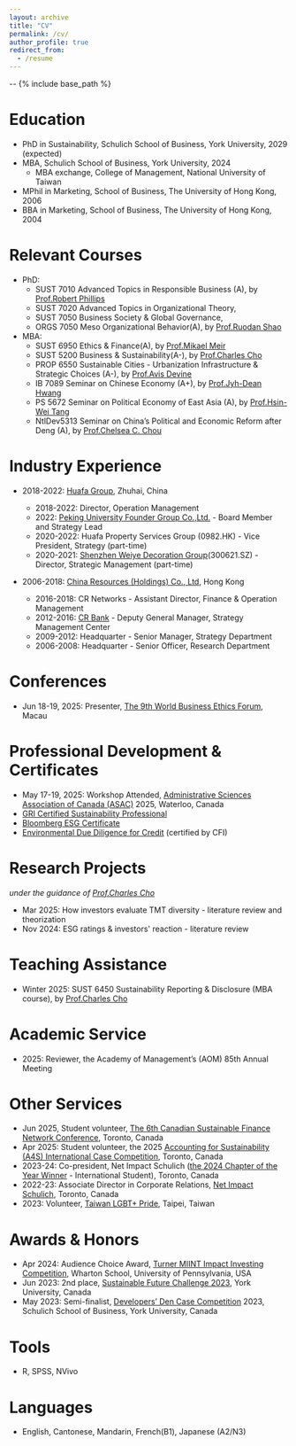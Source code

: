 ```yaml
---
layout: archive
title: "CV"
permalink: /cv/
author_profile: true
redirect_from:
  - /resume
---
```

--
{% include base_path %}

Education
======
* PhD in Sustainability, Schulich School of Business, York University, 2029 (expected)
* MBA, Schulich School of Business, York University, 2024
  * MBA exchange, College of Management, National University of Taiwan
* MPhil in Marketing, School of Business, The University of Hong Kong, 2006
* BBA in Marketing, School of Business, The University of Hong Kong, 2004

Relevant Courses
======
* PhD:
  * SUST 7010 Advanced Topics in Responsible Business (A), by [Prof.Robert Phillips](https://schulich.yorku.ca/faculty/robert-phillips/)
  * SUST 7020 Advanced Topics in Organizational Theory,
  * SUST 7050 Business Society & Global Governance,
  * ORGS 7050 Meso Organizational Behavior(A), by [Prof.Ruodan Shao](https://schulich.yorku.ca/faculty/ruodan-shao/)
* MBA:
  * SUST 6950 Ethics & Finance(A), by [Prof.Mikael Meir](https://mikaelmeir.com/about-mikael-meir/)
  * SUST 5200 Business & Sustainability(A-), by [Prof.Charles Cho](https://schulich.yorku.ca/faculty/charles-cho/)
  * PROP 6550 Sustainable Cities - Urbanization Infrastructure & Strategic Choices (A-), by [Prof.Avis Devine](https://schulich.yorku.ca/faculty/avis-devine/)
  * IB 7089 Seminar on Chinese Economy (A+), by [Prof.Jyh-Dean Hwang](https://management.ntu.edu.tw/en/faculty/teacher/sn/192)
  * PS 5672 Seminar on Political Economy of East Asia (A), by [Prof.Hsin-Wei Tang](https://politics.ntu.edu.tw/english/?p=12193)
  * NtlDev5313 Seminar on China’s Political and Economic Reform after Deng (A), by [Prof.Chelsea C. Chou](https://www.nd.ntu.edu.tw/nd_en/News_Content_teacher.aspx?n=95&s=4194)

Industry Experience
======
* 2018-2022: [Huafa Group](https://en.cnhuafag.com/), Zhuhai, China
  * 2018-2022: Director, Operation Management
  * 2022: [Peking University Founder Group Co.,Ltd.](https://group.pingan.com/resource/pingan/IR-Docs/2021/pingan-transaction-introduction-founder-group-restructuring-project-20210430.pdf) - Board Member and Strategy Lead
  * 2020-2022: Huafa Property Services Group (0982.HK) - Vice President, Strategy (part-time)
  * 2020-2021: [Shenzhen Weiye Decoration Group](https://www.szweiye.com/)(300621.SZ) - Director, Strategic Management (part-time)

* 2006-2018: [China Resources (Holdings) Co., Ltd](https://en.crc.com.cn/), Hong Kong
  * 2016-2018: CR Networks - Assistant Director, Finance & Operation Management
  * 2012-2016: [CR Bank](https://www.crbank.com.cn/) - Deputy General Manager, Strategy Management Center
  * 2009-2012: Headquarter - Senior Manager, Strategy Department
  * 2006-2008: Headquarter - Senior Officer, Research Department

Conferences
======
* Jun 18-19, 2025: Presenter, [The 9th World Business Ethics Forum](https://fob.cityu.edu.mo/en/page-254), Macau

Professional Development & Certificates
=====
* May 17-19, 2025: Workshop Attended, [Administrative Sciences Association of Canada (ASAC)](https://asac.ca/conference/) 2025, Waterloo, Canada
* [GRI Certified Sustainability Professional](https://certificates.globalreporting.org/group/435764)
* [Bloomberg ESG Certificate](https://portal.bloombergforeducation.com/courses?course_category_id=7)
* [Environmental Due Diligence for Credit](https://corporatefinanceinstitute.com/course/environmental-due-diligence/) (certified by CFI)

Research Projects
======
*under the guidance of [Prof.Charles Cho](https://scholar.google.ca/citations?user=GQVLXQUAAAAJ&hl=en&oi=ao)*
* Mar 2025: How investors evaluate TMT diversity - literature review and theorization
* Nov 2024: ESG ratings & investors' reaction - literature review 

Teaching Assistance
======
* Winter 2025: SUST 6450 Sustainability Reporting & Disclosure (MBA course), by [Prof.Charles Cho](https://schulich.yorku.ca/faculty/charles-cho/)
  
Academic Service
=====
* 2025: Reviewer, the Academy of Management’s (AOM) 85th Annual Meeting

Other Services
======
* Jun 2025, Student volunteer, [The 6th Canadian Sustainable Finance Network Conference](https://csfn2025.schulich.yorku.ca/), Toronto, Canada
* Apr 2025: Student volunteer, the 2025 [Accounting for Sustainability (A4S) International Case Competition](https://www.linkedin.com/posts/schulichschool_a4sicc2025-sustainabilityinbusiness-accountingforimpact-activity-7323780541474897920-Iot9?utm_source=share&utm_medium=member_desktop&rcm=ACoAAD1SPRoBVpw0rORy6FBx1ROJky7ezngvHmg), Toronto, Canada
* 2023-24: Co-president, Net Impact Schulich ([the 2024 Chapter of the Year Winner](https://www.netimpact.org/blog/net-impact-announces-the-2024-chapter-of-the-year-winners) - International Student), Toronto, Canada
* 2022-23: Associate Director in Corporate Relations, [Net Impact Schulich](https://www.linkedin.com/company/net-impact-schulich/), Toronto, Canada
* 2023: Volunteer, [Taiwan LGBT+ Pride](https://www.taiwanpride.lgbt/), Taipei, Taiwan

Awards & Honors
=====
* Apr 2024: Audience Choice Award, [Turner MIINT Impact Investing Competition](https://schulich.yorku.ca/news/schulich-wins-audience-choice-award-at-the-turner-miint-impact-investing-competition/), Wharton School, University of Pennsylvania, USA
* Jun 2023: 2nd place, [Sustainable Future Challenge 2023](https://counselling.students.yorku.ca/archive/2023/5/30), York University, Canada
* May 2023: Semi-finalist, [Developers’ Den Case Competition](https://schulich.yorku.ca/developers-den/) 2023, Schulich School of Business, York University, Canada

Tools
======
* R, SPSS, NVivo
  
Languages
======
* English, Cantonese, Mandarin, French(B1), Japanese (A2/N3)

